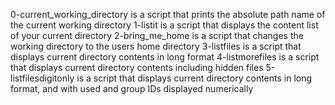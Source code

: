 0-current_working_directory is a script that prints the absolute path name of the current working directory
1-listit is a script that displays the content list of your current directory
2-bring_me_home is a script that changes the working directory to the users home directory
3-listfiles is a script that displays current directory contents in long format
4-listmorefiles is a script that displays current directory contents including hidden files
5-listfilesdigitonly is a script that displays current directory contents in long format, and with used and group IDs displayed numerically

